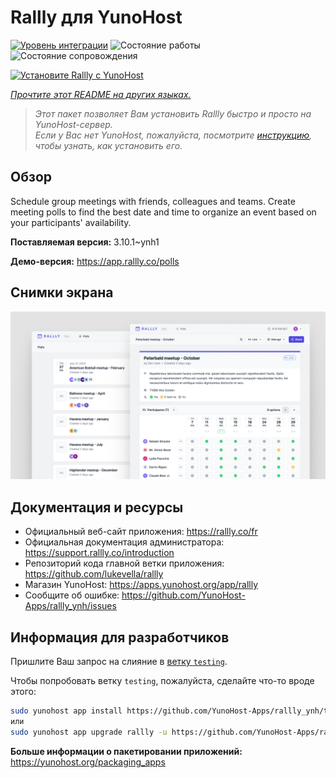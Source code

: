 <!--
Важно: этот README был автоматически сгенерирован <https://github.com/YunoHost/apps/tree/master/tools/readme_generator>
Он НЕ ДОЛЖЕН редактироваться вручную.
-->

# Rallly для YunoHost

[![Уровень интеграции](https://dash.yunohost.org/integration/rallly.svg)](https://ci-apps.yunohost.org/ci/apps/rallly/) ![Состояние работы](https://ci-apps.yunohost.org/ci/badges/rallly.status.svg) ![Состояние сопровождения](https://ci-apps.yunohost.org/ci/badges/rallly.maintain.svg)

[![Установите Rallly с YunoHost](https://install-app.yunohost.org/install-with-yunohost.svg)](https://install-app.yunohost.org/?app=rallly)

*[Прочтите этот README на других языках.](./ALL_README.md)*

> *Этот пакет позволяет Вам установить Rallly быстро и просто на YunoHost-сервер.*  
> *Если у Вас нет YunoHost, пожалуйста, посмотрите [инструкцию](https://yunohost.org/install), чтобы узнать, как установить его.*

## Обзор

Schedule group meetings with friends, colleagues and teams. Create meeting polls to find the best date and time to organize an event based on your participants' availability.

**Поставляемая версия:** 3.10.1~ynh1

**Демо-версия:** <https://app.rallly.co/polls>

## Снимки экрана

![Снимок экрана Rallly](./doc/screenshots/screenshot.png)

## Документация и ресурсы

- Официальный веб-сайт приложения: <https://rallly.co/fr>
- Официальная документация администратора: <https://support.rallly.co/introduction>
- Репозиторий кода главной ветки приложения: <https://github.com/lukevella/rallly>
- Магазин YunoHost: <https://apps.yunohost.org/app/rallly>
- Сообщите об ошибке: <https://github.com/YunoHost-Apps/rallly_ynh/issues>

## Информация для разработчиков

Пришлите Ваш запрос на слияние в [ветку `testing`](https://github.com/YunoHost-Apps/rallly_ynh/tree/testing).

Чтобы попробовать ветку `testing`, пожалуйста, сделайте что-то вроде этого:

```bash
sudo yunohost app install https://github.com/YunoHost-Apps/rallly_ynh/tree/testing --debug
или
sudo yunohost app upgrade rallly -u https://github.com/YunoHost-Apps/rallly_ynh/tree/testing --debug
```

**Больше информации о пакетировании приложений:** <https://yunohost.org/packaging_apps>
